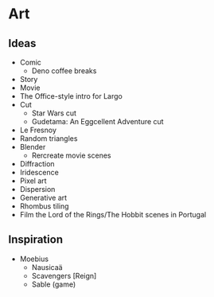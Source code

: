 # Art

## Ideas

- Comic
  - Deno coffee breaks
- Story
- Movie
- The Office-style intro for Largo
- Cut
  - Star Wars cut
  - Gudetama: An Eggcellent Adventure cut
- Le Fresnoy
- Random triangles
- Blender
  - Rercreate movie scenes
- Diffraction
- Iridescence
- Pixel art
- Dispersion
- Generative art
- Rhombus tiling
- Film the Lord of the Rings/The Hobbit scenes in Portugal

## Inspiration

- Moebius
  - Nausicaä
  - Scavengers [Reign]
  - Sable (game)
